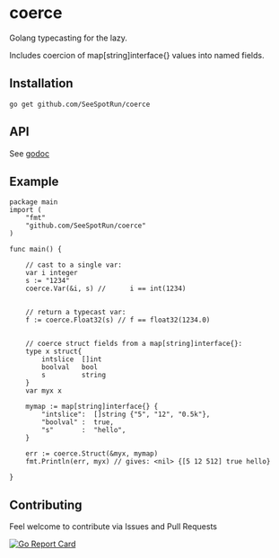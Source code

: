 # coerce
Golang typecasting for the lazy.

Includes coercion of map[string]interface{} values into named fields.

## Installation
```
go get github.com/SeeSpotRun/coerce
```

## API
See [godoc](https://godoc.org/github.com/SeeSpotRun/coerce)

## Example

```
package main
import (
	"fmt"
	"github.com/SeeSpotRun/coerce"
)

func main() {

	// cast to a single var:
	var i integer
	s := "1234"
	coerce.Var(&i, s) //      i == int(1234)


	// return a typecast var:
	f := coerce.Float32(s) // f == float32(1234.0)


	// coerce struct fields from a map[string]interface{}:
	type x struct{
		intslice  []int
		boolval   bool
		s         string
	}
	var myx x

	mymap := map[string]interface{} {
		"intslice":  []string {"5", "12", "0.5k"},
		"boolval" :  true,
		"s"       :  "hello",
	}

	err := coerce.Struct(&myx, mymap)
	fmt.Println(err, myx) // gives: <nil> {[5 12 512] true hello}

}
```

## Contributing
Feel welcome to contribute via Issues and Pull Requests

[![Go Report Card](https://goreportcard.com/badge/github.com/SeeSpotRun/coerce)](https://goreportcard.com/report/github.com/SeeSpotRun/coerce)
